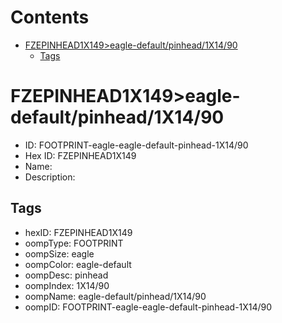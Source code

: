 



Contents
========

* [FZEPINHEAD1X149>eagle-default/pinhead/1X14/90](#fzepinhead1x149eagle-defaultpinhead1x1490)
	* [Tags](#tags)

# FZEPINHEAD1X149>eagle-default/pinhead/1X14/90

- ID: FOOTPRINT-eagle-eagle-default-pinhead-1X14/90
- Hex ID: FZEPINHEAD1X149
- Name: 
- Description: 

## Tags

- hexID: FZEPINHEAD1X149
- oompType: FOOTPRINT
- oompSize: eagle
- oompColor: eagle-default
- oompDesc: pinhead
- oompIndex: 1X14/90
- oompName: eagle-default/pinhead/1X14/90
- oompID: FOOTPRINT-eagle-eagle-default-pinhead-1X14/90
